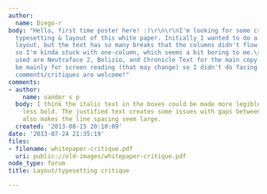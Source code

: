 ```yaml
---
author:
  name: Diego-r
body: "Hello, first time poster here! :)\r\n\r\nI'm looking for some critique on the
  typesetting & layout of this white paper. Initially I wanted to do a two-column
  layout, but the text has so many breaks that the columns didn't flow very nicely,
  so I'm kinda stuck with one-column, which seems a bit boring to me.\r\n\r\nThe fonts
  used are Neutraface 2, Belizio, and Chronicle Text for the main copy. This will
  be mainly for screen reading (that may change) so I didn't do facing-pages.\r\n\r\nAny
  comments/critiques are welcome!"
comments:
- author:
    name: sander s p
  body: I think the italic text in the boxes could be made more legible if it was
    less bold. The justified text creates some issues with gaps between words which
    also makes the line spacing seem large.
  created: '2013-08-15 20:10:09'
date: '2013-07-24 21:35:19'
files:
- filename: whitepaper-critique.pdf
  uri: public://old-images/whitepaper-critique.pdf
node_type: forum
title: Layout/typesetting critique

---
```

